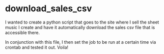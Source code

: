 # download_sales_csv

I wanted to create a python script that goes to the site where I sell the sheet music I create and 
have it automatically download the sales csv file that is accessible there.

In conjunction with this file, I then set the job to be run at a certain time via crontab and tested
it out. Voila!
